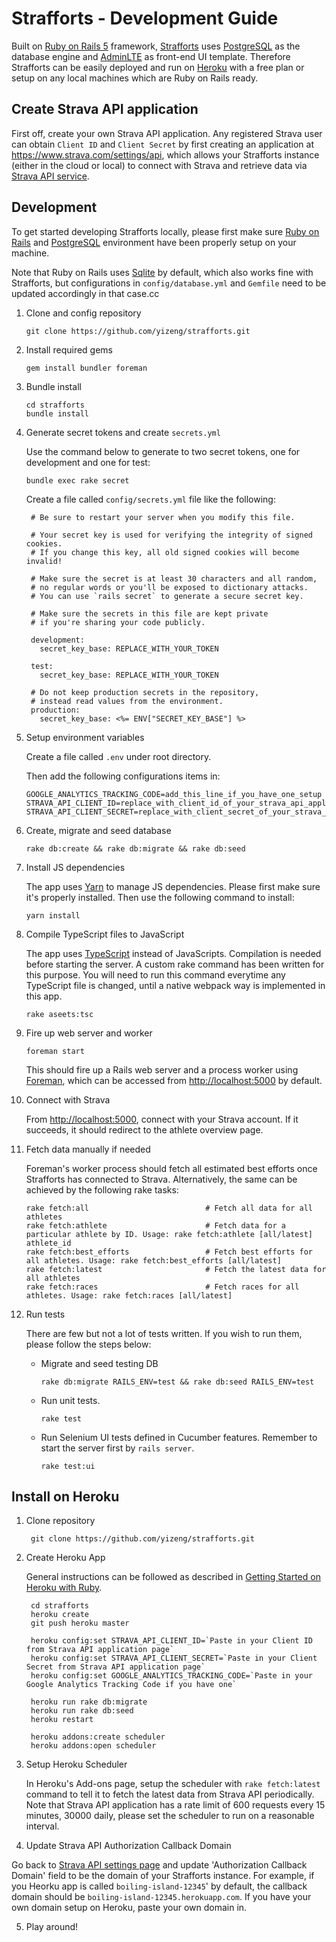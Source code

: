 # Strafforts - Development Guide

Built on [Ruby on Rails 5][Ruby on Rails] framework,
[Strafforts][Strafforts] uses [PostgreSQL][PostgreSQL] as the database engine and [AdminLTE][AdminLTE] as front-end UI template.
Therefore Strafforts can be easily deployed and run on [Heroku][Heroku]
with a free plan or setup on any local machines which are Ruby on Rails ready.

## Create Strava API application

First off, create your own Strava API application.
Any registered Strava user can obtain `Client ID` and `Client Secret`
by first creating an application at https://www.strava.com/settings/api,
which allows your Strafforts instance (either in the cloud or local) to connect with Strava
and retrieve data via [Strava API service][Strava API].

## Development

To get started developing Strafforts locally,
please first make sure [Ruby on Rails][Ruby on Rails]
and [PostgreSQL][PostgreSQL] environment have been properly setup on your machine.

Note that Ruby on Rails uses [Sqlite][Sqlite] by default, which also works fine with Strafforts,
but configurations in `config/database.yml` and `Gemfile` need to be updated accordingly in that case.cc

1. Clone and config repository

       git clone https://github.com/yizeng/strafforts.git

2. Install required gems

       gem install bundler foreman

3. Bundle install

       cd strafforts
       bundle install

4. Generate secret tokens and create `secrets.yml`

    Use the command below to generate to two secret tokens, one for development and one for test:

       bundle exec rake secret

    Create a file called `config/secrets.yml` file like the following:

        # Be sure to restart your server when you modify this file.

        # Your secret key is used for verifying the integrity of signed cookies.
        # If you change this key, all old signed cookies will become invalid!

        # Make sure the secret is at least 30 characters and all random,
        # no regular words or you'll be exposed to dictionary attacks.
        # You can use `rails secret` to generate a secure secret key.

        # Make sure the secrets in this file are kept private
        # if you're sharing your code publicly.

        development:
          secret_key_base: REPLACE_WITH_YOUR_TOKEN

        test:
          secret_key_base: REPLACE_WITH_YOUR_TOKEN

        # Do not keep production secrets in the repository,
        # instead read values from the environment.
        production:
          secret_key_base: <%= ENV["SECRET_KEY_BASE"] %>

5. Setup environment variables

    Create a file called `.env` under root directory.

    Then add the following configurations items in:

       GOOGLE_ANALYTICS_TRACKING_CODE=add_this_line_if_you_have_one_setup
       STRAVA_API_CLIENT_ID=replace_with_client_id_of_your_strava_api_application
       STRAVA_API_CLIENT_SECRET=replace_with_client_secret_of_your_strava_api_application

6. Create, migrate and seed database

       rake db:create && rake db:migrate && rake db:seed

7. Install JS dependencies

    The app uses [Yarn][Yarn] to manage JS dependencies. Please first make sure it's properly installed. Then use the following command to install:

       yarn install

8. Compile TypeScript files to JavaScript

    The app uses [TypeScript][TypeScript] instead of JavaScripts. Compilation is needed before starting the server. A custom rake command has been written for this purpose.
    You will need to run this command everytime any TypeScript file is changed, until a native webpack way is implemented in this app.

       rake aseets:tsc

9. Fire up web server and worker

       foreman start

      This should fire up a Rails web server and a process worker using [Foreman][Foreman],
      which can be accessed from <http://localhost:5000> by default.

10. Connect with Strava

      From <http://localhost:5000>, connect with your Strava account.
      If it succeeds, it should redirect to the athlete overview page.

11. Fetch data manually if needed

    Foreman's worker process should fetch all estimated best efforts once Strafforts has connected to Strava. Alternatively, the same can be achieved by the following rake tasks:

        rake fetch:all                          # Fetch all data for all athletes
        rake fetch:athlete                      # Fetch data for a particular athlete by ID. Usage: rake fetch:athlete [all/latest] athlete_id
        rake fetch:best_efforts                 # Fetch best efforts for all athletes. Usage: rake fetch:best_efforts [all/latest]
        rake fetch:latest                       # Fetch the latest data for all athletes
        rake fetch:races                        # Fetch races for all athletes. Usage: rake fetch:races [all/latest]

12. Run tests

      There are few but not a lot of tests written. If you wish to run them, please follow the steps below:

      - Migrate and seed testing DB

            rake db:migrate RAILS_ENV=test && rake db:seed RAILS_ENV=test

      - Run unit tests.

            rake test

      - Run Selenium UI tests defined in Cucumber features. Remember to start the server first by `rails server`.

            rake test:ui

## Install on Heroku

1. Clone repository

        git clone https://github.com/yizeng/strafforts.git

2. Create Heroku App

    General instructions can be followed as described in [Getting Started on Heroku with Ruby](https://devcenter.heroku.com/articles/getting-started-with-ruby#introduction).

        cd strafforts
        heroku create
        git push heroku master

        heroku config:set STRAVA_API_CLIENT_ID=`Paste in your Client ID from Strava API application page`
        heroku config:set STRAVA_API_CLIENT_SECRET=`Paste in your Client Secret from Strava API application page`
        heroku config:set GOOGLE_ANALYTICS_TRACKING_CODE=`Paste in your Google Analytics Tracking Code if you have one`

        heroku run rake db:migrate
        heroku run rake db:seed
        heroku restart

        heroku addons:create scheduler
        heroku addons:open scheduler

3. Setup Heroku Scheduler

    In Heroku's Add-ons page, setup the scheduler with `rake fetch:latest` command
    to tell it to fetch the latest data from Strava API periodically.
    Note that Strava API application has a rate limit of 600 requests every 15 minutes, 30000 daily,
    please set the scheduler to run on a reasonable interval.

4. Update Strava API Authorization Callback Domain

  Go back to [Strava API settings page][Strava API settings page]
  and update 'Authorization Callback Domain' field to be the domain of your Strafforts instance.
  For example, if you Heorku app is called `boiling-island-12345`' by default,
  the callback domain should be `boiling-island-12345.herokuapp.com`.
  If you have your own domain setup on Heroku, paste your own domain in.

5. Play around!

[Strava API]: https://strava.github.io/api/
[Strava API settings page]: https://www.strava.com/settings/api
[estimated best efforts]: https://support.strava.com/hc/en-us/articles/216917127-Estimated-Best-Efforts-for-Running
[Strafforts]: http:/www.strafforts.com
[strava-best-efforts]: https://github.com/yizeng/strava-best-efforts
[yizeng.me]: http://yizeng.me
[License]: https://raw.github.com/yizeng/strafforts/master/LICENSE
[Ruby on Rails]: http://rubyonrails.org/
[PostgreSQL]: https://www.postgresql.org/
[AdminLTE]: https://github.com/almasaeed2010/AdminLTE
[Sqlite]: https://sqlite.org/
[Heroku]: https://www.heroku.com/
[Foreman]: https://github.com/ddollar/foreman
[Yarn]: https://yarnpkg.com/en/
[TypeScript]: https://www.typescriptlang.org/